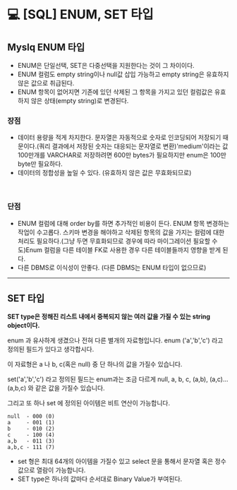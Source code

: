 # 💻 [SQL] ENUM, SET 타입

## Myslq ENUM 타입

- ENUM은 단일선택, SET은 다중선택을 지원한다는 것이 그 차이이다.
- ENUM 컬럼도 empty string이나 null값 삽입 가능하고 empty string은 유효하지 않은 값으로 취급된다.
- ENUM 항목이 없어지면 기존에 있던 삭제된 그 항목을 가지고 있던 컬럼값은 유효하지 않은 상태(empty string)로 변경된다.

### 장점

- 데이터 용량을 적게 차지한다. 문자열은 자동적으로 숫자로 인코딩되어 저장되기 때문이다.(쿼리 결과에서 저장된 숫자는 대응되는 문자열로 변환)'medium'이라는 값 100만개를 VARCHAR로 저장하려면 600만 bytes가 필요하지만 enum은 100만 byte만 필요하다.
- 데이터의 정합성을 높일 수 있다. (유효하지 않은 값은 무효화되므로)


 
### 단점

- ENUM 컬럼에 대해 order by를 하면 추가적인 비용이 든다. ENUM 항목 변경하는 작업이 수고롭다. 스키마 변경을 해야하고 삭제된 항목의 값을 가지는 컬럼에 대한 처리도 필요하다.(그냥 두면 무효화되므로 경우에 따라 마이그레이션 필요할 수도)Enum 컬럼을 다른 테이블 FK로 사용한 경우 다른 테이블들까지 영향을 받게 된다.
- 다른 DBMS로 이식성이 안좋다. (다른 DBMS는 ENUM 타입이 없으므로)


___

## SET 타입
**SET type은 정해진 리스트 내에서 중복되지 않는 여러 값을 가질 수 있는 string object이다.**

enum 과 유사하게 생겼으나 전혀 다른 별개의 자료형입니다. enum ('a','b','c') 라고 정의된 필드가 있다고 생각합시다.

이 자료형은 a 나 b, c(혹은 null) 중 단 하나의 값을 가질수 있습니다.

set('a','b','c') 라고 정의된 필드는 enum과는 조금 다르게 
null, a, b, c, (a,b), (a,c)... (a,b,c) 와 같은 값을 가질수 있습니다.

그리고 또 하나 set 에 정의된 아이템은 비트 연산이 가능합니다.

```
null  - 000 (0)
a     - 001 (1)
b     - 010 (2)
c     - 100 (4)
a,b   - 011 (3)
a,b,c - 111 (7)
```

- set 형은 최대 64개의 아이템을 가질수 있고 select 문을 통해서 문자열 혹은 정수 값으로 열람이 가능합니다.
- SET type은 하나의 값마다 순서대로 Binary Value가 부여된다.